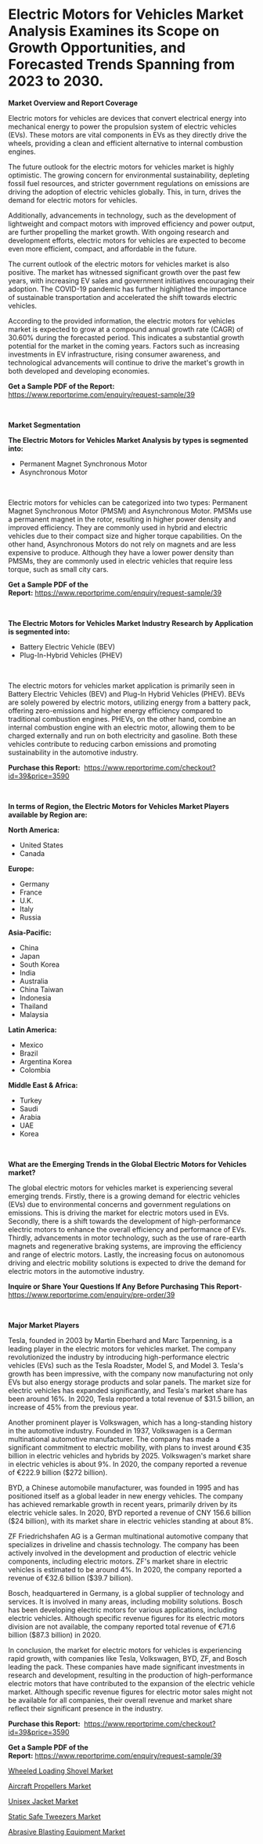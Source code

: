 <p><h1>Electric Motors for Vehicles Market Analysis Examines its Scope on Growth Opportunities, and Forecasted Trends Spanning from 2023 to 2030.</h1></p><p><strong>Market Overview and Report Coverage</strong></p>
<p><p>Electric motors for vehicles are devices that convert electrical energy into mechanical energy to power the propulsion system of electric vehicles (EVs). These motors are vital components in EVs as they directly drive the wheels, providing a clean and efficient alternative to internal combustion engines.</p><p>The future outlook for the electric motors for vehicles market is highly optimistic. The growing concern for environmental sustainability, depleting fossil fuel resources, and stricter government regulations on emissions are driving the adoption of electric vehicles globally. This, in turn, drives the demand for electric motors for vehicles.</p><p>Additionally, advancements in technology, such as the development of lightweight and compact motors with improved efficiency and power output, are further propelling the market growth. With ongoing research and development efforts, electric motors for vehicles are expected to become even more efficient, compact, and affordable in the future.</p><p>The current outlook of the electric motors for vehicles market is also positive. The market has witnessed significant growth over the past few years, with increasing EV sales and government initiatives encouraging their adoption. The COVID-19 pandemic has further highlighted the importance of sustainable transportation and accelerated the shift towards electric vehicles.</p><p>According to the provided information, the electric motors for vehicles market is expected to grow at a compound annual growth rate (CAGR) of 30.60% during the forecasted period. This indicates a substantial growth potential for the market in the coming years. Factors such as increasing investments in EV infrastructure, rising consumer awareness, and technological advancements will continue to drive the market's growth in both developed and developing economies.</p></p>
<p><strong>Get a Sample PDF of the Report:</strong> <a href="https://www.reportprime.com/enquiry/request-sample/39">https://www.reportprime.com/enquiry/request-sample/39</a></p>
<p>&nbsp;</p>
<p><strong>Market Segmentation</strong></p>
<p><strong>The Electric Motors for Vehicles Market Analysis by types is segmented into:</strong></p>
<p><ul><li>Permanent Magnet Synchronous Motor</li><li>Asynchronous Motor</li></ul></p>
<p>&nbsp;</p>
<p><p>Electric motors for vehicles can be categorized into two types: Permanent Magnet Synchronous Motor (PMSM) and Asynchronous Motor. PMSMs use a permanent magnet in the rotor, resulting in higher power density and improved efficiency. They are commonly used in hybrid and electric vehicles due to their compact size and higher torque capabilities. On the other hand, Asynchronous Motors do not rely on magnets and are less expensive to produce. Although they have a lower power density than PMSMs, they are commonly used in electric vehicles that require less torque, such as small city cars.</p></p>
<p><strong>Get a Sample PDF of the Report:</strong>&nbsp;<a href="https://www.reportprime.com/enquiry/request-sample/39">https://www.reportprime.com/enquiry/request-sample/39</a></p>
<p>&nbsp;</p>
<p><strong>The Electric Motors for Vehicles Market Industry Research by Application is segmented into:</strong></p>
<p><ul><li>Battery Electric Vehicle (BEV)</li><li>Plug-In-Hybrid Vehicles (PHEV)</li></ul></p>
<p>&nbsp;</p>
<p><p>The electric motors for vehicles market application is primarily seen in Battery Electric Vehicles (BEV) and Plug-In Hybrid Vehicles (PHEV). BEVs are solely powered by electric motors, utilizing energy from a battery pack, offering zero-emissions and higher energy efficiency compared to traditional combustion engines. PHEVs, on the other hand, combine an internal combustion engine with an electric motor, allowing them to be charged externally and run on both electricity and gasoline. Both these vehicles contribute to reducing carbon emissions and promoting sustainability in the automotive industry.</p></p>
<p><strong>Purchase this Report:</strong>&nbsp; <a href="https://www.reportprime.com/checkout?id=39&price=3590">https://www.reportprime.com/checkout?id=39&price=3590</a></p>
<p>&nbsp;</p>
<p><strong>In terms of Region, the Electric Motors for Vehicles Market Players available by Region are:</strong></p>
<p>
    <p> <strong> North America: </strong>
        <ul>
            <li>United States</li>
            <li>Canada</li>
        </ul>
        </p> 
    <p> <strong> Europe: </strong>
        <ul>
            <li>Germany</li>
            <li>France</li>
            <li>U.K.</li>
            <li>Italy</li>
            <li>Russia</li>
        </ul>
        </p> 
    <p> <strong> Asia-Pacific: </strong>
        <ul>
            <li>China</li>
            <li>Japan</li>
            <li>South Korea</li>
            <li>India</li>
            <li>Australia</li>
            <li>China Taiwan</li>
            <li>Indonesia</li>
            <li>Thailand</li>
            <li>Malaysia</li>
        </ul>
        </p> 
    <p> <strong> Latin America: </strong>
        <ul>
            <li>Mexico</li>
            <li>Brazil</li>
            <li>Argentina Korea</li>
            <li>Colombia</li>
        </ul>
        </p> 
    <p> <strong> Middle East & Africa: </strong>
        <ul>
            <li>Turkey</li>
            <li>Saudi</li>
            <li>Arabia</li>
            <li>UAE</li>
            <li>Korea</li>
        </ul>
    </p>
    </p>
<p>&nbsp;</p>
<p><strong>What are the Emerging Trends in the Global Electric Motors for Vehicles market?</strong></p>
<p><p>The global electric motors for vehicles market is experiencing several emerging trends. Firstly, there is a growing demand for electric vehicles (EVs) due to environmental concerns and government regulations on emissions. This is driving the market for electric motors used in EVs. Secondly, there is a shift towards the development of high-performance electric motors to enhance the overall efficiency and performance of EVs. Thirdly, advancements in motor technology, such as the use of rare-earth magnets and regenerative braking systems, are improving the efficiency and range of electric motors. Lastly, the increasing focus on autonomous driving and electric mobility solutions is expected to drive the demand for electric motors in the automotive industry.</p></p>
<p><strong>Inquire or Share Your Questions If Any Before Purchasing This Report</strong>- <a href="https://www.reportprime.com/enquiry/pre-order/39">https://www.reportprime.com/enquiry/pre-order/39</a></p>
<p>&nbsp;</p>
<p><strong>Major Market Players</strong></p>
<p><p>Tesla, founded in 2003 by Martin Eberhard and Marc Tarpenning, is a leading player in the electric motors for vehicles market. The company revolutionized the industry by introducing high-performance electric vehicles (EVs) such as the Tesla Roadster, Model S, and Model 3. Tesla's growth has been impressive, with the company now manufacturing not only EVs but also energy storage products and solar panels. The market size for electric vehicles has expanded significantly, and Tesla's market share has been around 16%. In 2020, Tesla reported a total revenue of $31.5 billion, an increase of 45% from the previous year.</p><p>Another prominent player is Volkswagen, which has a long-standing history in the automotive industry. Founded in 1937, Volkswagen is a German multinational automotive manufacturer. The company has made a significant commitment to electric mobility, with plans to invest around €35 billion in electric vehicles and hybrids by 2025. Volkswagen's market share in electric vehicles is about 9%. In 2020, the company reported a revenue of €222.9 billion ($272 billion).</p><p>BYD, a Chinese automobile manufacturer, was founded in 1995 and has positioned itself as a global leader in new energy vehicles. The company has achieved remarkable growth in recent years, primarily driven by its electric vehicle sales. In 2020, BYD reported a revenue of CNY 156.6 billion ($24 billion), with its market share in electric vehicles standing at about 8%.</p><p>ZF Friedrichshafen AG is a German multinational automotive company that specializes in driveline and chassis technology. The company has been actively involved in the development and production of electric vehicle components, including electric motors. ZF's market share in electric vehicles is estimated to be around 4%. In 2020, the company reported a revenue of €32.6 billion ($39.7 billion).</p><p>Bosch, headquartered in Germany, is a global supplier of technology and services. It is involved in many areas, including mobility solutions. Bosch has been developing electric motors for various applications, including electric vehicles. Although specific revenue figures for its electric motors division are not available, the company reported total revenue of €71.6 billion ($87.3 billion) in 2020.</p><p>In conclusion, the market for electric motors for vehicles is experiencing rapid growth, with companies like Tesla, Volkswagen, BYD, ZF, and Bosch leading the pack. These companies have made significant investments in research and development, resulting in the production of high-performance electric motors that have contributed to the expansion of the electric vehicle market. Although specific revenue figures for electric motor sales might not be available for all companies, their overall revenue and market share reflect their significant presence in the industry.</p></p>
<p><strong>Purchase this Report:</strong>&nbsp;&nbsp;<a href="https://www.reportprime.com/checkout?id=39&price=3590">https://www.reportprime.com/checkout?id=39&price=3590</a></p>
<p></p>
<p><strong>Get a Sample PDF of the Report:</strong>&nbsp;<a href="https://www.reportprime.com/enquiry/request-sample/39">https://www.reportprime.com/enquiry/request-sample/39</a></p>
<p><p><a href="https://www.linkedin.com/pulse/wheeled-loading-shovel-market-research-report-provides-okcue/">Wheeled Loading Shovel Market</a></p><p><a href="https://www.linkedin.com/pulse/aircraft-propellers-market-challenges-opportunities-growth-fap0e/">Aircraft Propellers Market</a></p><p><a href="https://medium.com/@daveblock1987/unisex-jacket-market-size-market-outlook-and-market-forecast-2023-to-2030-b88a18e273f7">Unisex Jacket Market</a></p><p><a href="https://medium.com/@nyahmertz/static-safe-tweezers-market-analysis-its-cagr-market-segmentation-and-global-industry-overview-c82f512e469d">Static Safe Tweezers Market</a></p><p><a href="https://www.linkedin.com/pulse/abrasive-blasting-equipment-market-research-report-unlocks-hozde/">Abrasive Blasting Equipment Market</a></p></p>